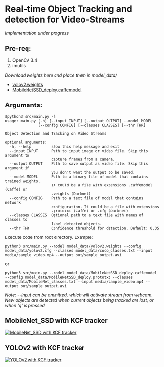 # Real-time Object Tracking and detection for Video-Streams


*Implementation under progress*


## Pre-req:

1. OpenCV 3.4
2. imutils


*Download weights here and place them in model_data/*
- [yolov2.weights](https://www.dropbox.com/s/57zhd75mmmc5olf/yolov2.weights?dl=0)
- [MobileNetSSD_deploy.caffemodel](https://www.dropbox.com/s/d7pxo7kw67zb0e1/MobileNetSSD_deploy.caffemodel?dl=0)


## Arguments:
```
$python3 src/main.py -h
usage: main.py [-h] [--input INPUT] [--output OUTPUT] --model MODEL
               [--config CONFIG] [--classes CLASSES] [--thr THR]

Object Detection and Tracking on Video Streams

optional arguments:
  -h, --help         show this help message and exit
  --input INPUT      Path to input image or video file. Skip this argument to
                     capture frames from a camera.
  --output OUTPUT    Path to save output as video file. Skip this argument if
  					 you don't want the output to be saved. 
  --model MODEL      Path to a binary file of model that contains trained weights.
                     It could be a file with extensions .caffemodel (Caffe) or
                     .weights (Darknet)
  --config CONFIG    Path to a text file of model that contains network
                     configuration. It could be a file with extensions
                     .prototxt (Caffe) or .cfg (Darknet)
  --classes CLASSES  Optional path to a text file with names of classes to
                     label detected objects.
  --thr THR          Confidence threshold for detection. Default: 0.35
```


Execute code from root directory. Example: 
```
python3 src/main.py --model model_data/yolov2.weights --config model_data/yolov2.cfg --classes model_data/coco_classes.txt --input media/sample_video.mp4 --output out/sample_output.avi
```


or 


```
python3 src/main.py --model model_data/MobileNetSSD_deploy.caffemodel --config model_data/MobileNetSSD_deploy.prototxt --classes model_data/MobileNet_classes.txt --input media/sample_video.mp4 --output out/sample_output.avi
```


*Note: --input can be ommitted, which will activate stream from webcam. New objects are detected when current objects being tracked are lost, or when 'q' is pressed*


## MobileNet_SSD with KCF tracker

[![MobileNet_SSD with KCF tracker](https://raw.githubusercontent.com/apoorvavinod/Real_time_Object_detection_and_tracking/master/misc/MobileNet_SSD_KCF.gif)](https://www.youtube.com/watch?v=levZEJKcPjM&feature=youtu.be "MobileNet_SSD with KCF tracker")


## YOLOv2 with KCF tracker

[![YOLOv2 with KCF tracker](https://raw.githubusercontent.com/apoorvavinod/Real_time_Object_detection_and_tracking/master/misc/YOLOv2_with_KCF.gif)](https://www.youtube.com/watch?v=KmyrSarmvhg&feature=youtu.be "YOLOv2 with KCF tracker")


